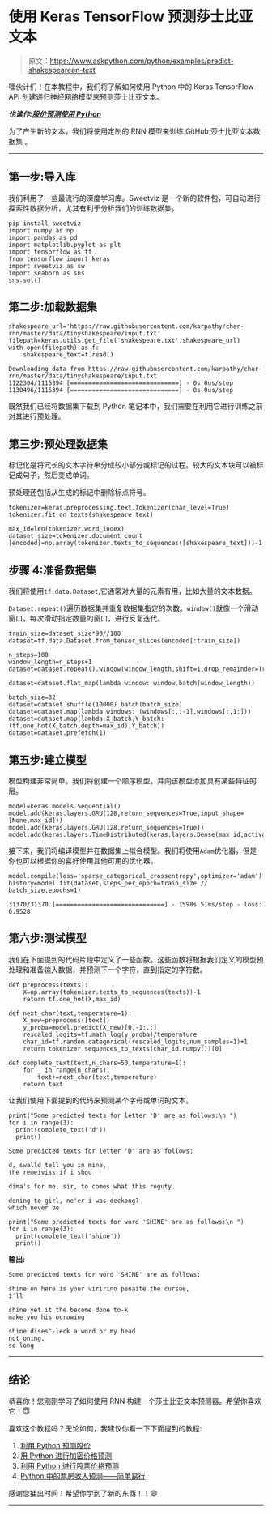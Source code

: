 # 使用 Keras TensorFlow 预测莎士比亚文本

> 原文：<https://www.askpython.com/python/examples/predict-shakespearean-text>

嘿伙计们！在本教程中，我们将了解如何使用 Python 中的 Keras TensorFlow API 创建递归神经网络模型来预测莎士比亚文本。

***也读作:[股价预测使用 Python](https://www.askpython.com/python/examples/stock-price-prediction-python)***

为了产生新的文本，我们将使用定制的 RNN 模型来训练 GitHub 莎士比亚文本数据集 。

* * *

## **第一步:导入库**

我们利用了一些最流行的深度学习库。Sweetviz 是一个新的软件包，可自动进行探索性数据分析，尤其有利于分析我们的训练数据集。

```
pip install sweetviz
import numpy as np
import pandas as pd
import matplotlib.pyplot as plt
import tensorflow as tf
from tensorflow import keras
import sweetviz as sw
import seaborn as sns
sns.set()

```

## **第二步:加载数据集**

```
shakespeare_url='https://raw.githubusercontent.com/karpathy/char-rnn/master/data/tinyshakespeare/input.txt'
filepath=keras.utils.get_file('shakespeare.txt',shakespeare_url)
with open(filepath) as f:
    shakespeare_text=f.read()

```

```
Downloading data from https://raw.githubusercontent.com/karpathy/char-rnn/master/data/tinyshakespeare/input.txt
1122304/1115394 [==============================] - 0s 0us/step
1130496/1115394 [==============================] - 0s 0us/step

```

既然我们已经将数据集下载到 Python 笔记本中，我们需要在利用它进行训练之前对其进行预处理。

## **第三步:预处理数据集**

标记化是将冗长的文本字符串分成较小部分或标记的过程。较大的文本块可以被标记成句子，然后变成单词。

预处理还包括从生成的标记中删除标点符号。

```
tokenizer=keras.preprocessing.text.Tokenizer(char_level=True)
tokenizer.fit_on_texts(shakespeare_text)

max_id=len(tokenizer.word_index)
dataset_size=tokenizer.document_count
[encoded]=np.array(tokenizer.texts_to_sequences([shakespeare_text]))-1

```

## **步骤 4:准备数据集**

我们将使用`tf.data.Dataset`,它通常对大量的元素有用，比如大量的文本数据。

`Dataset.repeat()`遍历数据集并重复数据集指定的次数。`window()`就像一个滑动窗口，每次滑动指定数量的窗口，进行反复迭代。

```
train_size=dataset_size*90//100
dataset=tf.data.Dataset.from_tensor_slices(encoded[:train_size])

n_steps=100
window_length=n_steps+1
dataset=dataset.repeat().window(window_length,shift=1,drop_remainder=True)

dataset=dataset.flat_map(lambda window: window.batch(window_length))

batch_size=32
dataset=dataset.shuffle(10000).batch(batch_size)
dataset=dataset.map(lambda windows: (windows[:,:-1],windows[:,1:]))
dataset=dataset.map(lambda X_batch,Y_batch: (tf.one_hot(X_batch,depth=max_id),Y_batch))
dataset=dataset.prefetch(1)

```

## **第五步:建立模型**

模型构建非常简单。我们将创建一个顺序模型，并向该模型添加具有某些特征的层。

```
model=keras.models.Sequential()
model.add(keras.layers.GRU(128,return_sequences=True,input_shape=[None,max_id]))
model.add(keras.layers.GRU(128,return_sequences=True))
model.add(keras.layers.TimeDistributed(keras.layers.Dense(max_id,activation='softmax')))

```

接下来，我们将编译模型并在数据集上拟合模型。我们将使用`Adam`优化器，但是你也可以根据你的喜好使用其他可用的优化器。

```
model.compile(loss='sparse_categorical_crossentropy',optimizer='adam')
history=model.fit(dataset,steps_per_epoch=train_size // batch_size,epochs=1)

```

```
31370/31370 [==============================] - 1598s 51ms/step - loss: 0.9528

```

## **第六步:测试模型**

我们在下面提到的代码片段中定义了一些函数。这些函数将根据我们定义的模型预处理和准备输入数据，并预测下一个字符，直到指定的字符数。

```
def preprocess(texts):
    X=np.array(tokenizer.texts_to_sequences(texts))-1
    return tf.one_hot(X,max_id)

def next_char(text,temperature=1):
    X_new=preprocess([text])
    y_proba=model.predict(X_new)[0,-1:,:]
    rescaled_logits=tf.math.log(y_proba)/temperature
    char_id=tf.random.categorical(rescaled_logits,num_samples=1)+1
    return tokenizer.sequences_to_texts(char_id.numpy())[0]

def complete_text(text,n_chars=50,temperature=1):
    for _ in range(n_chars):
        text+=next_char(text,temperature)
    return text

```

让我们使用下面提到的代码来预测某个字母或单词的文本。

```
print("Some predicted texts for letter 'D' are as follows:\n ")
for i in range(3):
  print(complete_text('d'))
  print()

```

```
Some predicted texts for letter 'D' are as follows:

d, swalld tell you in mine,
the remeiviss if i shou

dima's for me, sir, to comes what this roguty.

dening to girl, ne'er i was deckong?
which never be

```

```
print("Some predicted texts for word 'SHINE' are as follows:\n ")
for i in range(3):
  print(complete_text('shine'))
  print()

```

**输出:**

```
Some predicted texts for word 'SHINE' are as follows:

shine on here is your viririno penaite the cursue,
i'll

shine yet it the become done to-k
make you his ocrowing

shine dises'-leck a word or my head
not oning,
so long 

```

* * *

## **结论**

恭喜你！您刚刚学习了如何使用 RNN 构建一个莎士比亚文本预测器。希望你喜欢它！😇

喜欢这个教程吗？无论如何，我建议你看一下下面提到的教程:

1.  [利用 Python 预测股价](https://www.askpython.com/python/examples/stock-price-prediction-python)
2.  [用 Python 进行加密价格预测](https://www.askpython.com/python/examples/crypto-price-prediction)
3.  [利用 Python 进行股票价格预测](https://www.askpython.com/python/examples/stock-price-prediction-python)
4.  [Python 中的票房收入预测——简单易行](https://www.askpython.com/python/examples/box-office-revenue-prediction)

感谢您抽出时间！希望你学到了新的东西！！😄

* * *
